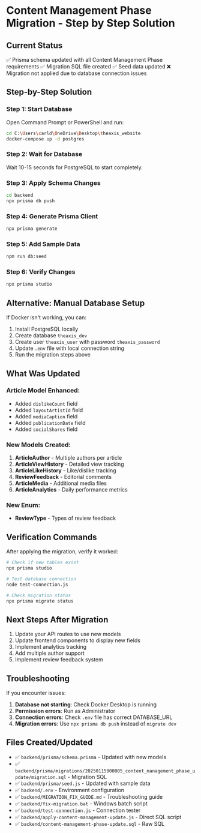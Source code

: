 # Content Management Phase Migration - Step by Step Solution

## Current Status
✅ Prisma schema updated with all Content Management Phase requirements
✅ Migration SQL file created
✅ Seed data updated
❌ Migration not applied due to database connection issues

## Step-by-Step Solution

### Step 1: Start Database
Open Command Prompt or PowerShell and run:
```bash
cd C:\Users\carld\OneDrive\Desktop\theaxis_website
docker-compose up -d postgres
```

### Step 2: Wait for Database
Wait 10-15 seconds for PostgreSQL to start completely.

### Step 3: Apply Schema Changes
```bash
cd backend
npx prisma db push
```

### Step 4: Generate Prisma Client
```bash
npx prisma generate
```

### Step 5: Add Sample Data
```bash
npm run db:seed
```

### Step 6: Verify Changes
```bash
npx prisma studio
```

## Alternative: Manual Database Setup

If Docker isn't working, you can:

1. Install PostgreSQL locally
2. Create database `theaxis_dev`
3. Create user `theaxis_user` with password `theaxis_password`
4. Update `.env` file with local connection string
5. Run the migration steps above

## What Was Updated

### Article Model Enhanced:
- Added `dislikeCount` field
- Added `layoutArtistId` field  
- Added `mediaCaption` field
- Added `publicationDate` field
- Added `socialShares` field

### New Models Created:
1. **ArticleAuthor** - Multiple authors per article
2. **ArticleViewHistory** - Detailed view tracking
3. **ArticleLikeHistory** - Like/dislike tracking
4. **ReviewFeedback** - Editorial comments
5. **ArticleMedia** - Additional media files
6. **ArticleAnalytics** - Daily performance metrics

### New Enum:
- **ReviewType** - Types of review feedback

## Verification Commands

After applying the migration, verify it worked:

```bash
# Check if new tables exist
npx prisma studio

# Test database connection
node test-connection.js

# Check migration status
npx prisma migrate status
```

## Next Steps After Migration

1. Update your API routes to use new models
2. Update frontend components to display new fields
3. Implement analytics tracking
4. Add multiple author support
5. Implement review feedback system

## Troubleshooting

If you encounter issues:

1. **Database not starting**: Check Docker Desktop is running
2. **Permission errors**: Run as Administrator
3. **Connection errors**: Check `.env` file has correct DATABASE_URL
4. **Migration errors**: Use `npx prisma db push` instead of `migrate dev`

## Files Created/Updated

- ✅ `backend/prisma/schema.prisma` - Updated with new models
- ✅ `backend/prisma/migrations/20250115000005_content_management_phase_update/migration.sql` - Migration SQL
- ✅ `backend/prisma/seed.js` - Updated with sample data
- ✅ `backend/.env` - Environment configuration
- ✅ `backend/MIGRATION_FIX_GUIDE.md` - Troubleshooting guide
- ✅ `backend/fix-migration.bat` - Windows batch script
- ✅ `backend/test-connection.js` - Connection tester
- ✅ `backend/apply-content-management-update.js` - Direct SQL script
- ✅ `backend/content-management-phase-update.sql` - Raw SQL
